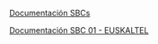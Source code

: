 [Documentación SBCs](https://docs.sare.net/docs/documentacion-sarevoz/arquitectura/sbcs/)

[Documentación SBC 01 - EUSKALTEL](https://docs.sare.net/docs/documentacion-sarevoz/anycast/sbc/)